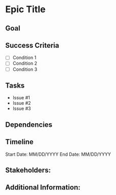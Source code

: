 # Epic Title
<!-- A high-level description of the goal or the larger task that this epic covers. Explain the why behind the epic and what the desired outcome is. -->

## Goal
<!-- Clearly state the overall goal of this epic, what it aims to achieve.
Include how it aligns with product vision, user needs, or business goals. -->

## Success Criteria
<!-- What conditions need to be met for this epic to be considered complete? Define clear metrics, KPIs, or other criteria. -->

- [ ] Condition 1
- [ ] Condition 2
- [ ] Condition 3

## Tasks
<!-- List all the related issues and tasks (child issues) that are part of this epic. -->

- Issue #1
- Issue #2
- Issue #3

## Dependencies
<!-- Are there any other epics, features, or external factors that must be completed before this epic can be considered complete? -->

## Timeline
<!-- If applicable, include any key milestones or deadlines. -->

Start Date: MM/DD/YYYY
End Date: MM/DD/YYYY

## Stakeholders:
<!-- List anyone who should be aware of or involved in the progress of this epic. Include key team members, product managers, or external stakeholders. -->

## Additional Information:
<!-- Include any other context or background information, such as links to documents, designs, or discussions. -->
